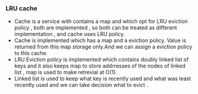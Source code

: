 ### LRU cache  
* Cache is a service with contains a map and which opt for LRU eviction policy , both are implemented , so both can be treated as different implementation , and cache uses LRU policy.
* Cache is implemented which has a map and a eviction policy. Value is returned from this map storage only.And we can assign a eviction policy to this cache.
* LRU Eviction policy is implemented which contains doubly linked list of keys and it also keeps map to store addrresses of the nodes of linked list , map is used to make retrevial at O(1).
* Linked list is used to keep what key is recently used and what was least recently used and we can take decision what to evict .
